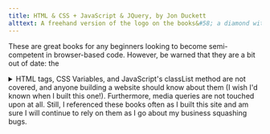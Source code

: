 ```yaml
---
title: HTML & CSS + JavaScript & JQuery, by Jon Duckett
alttext: A freehand version of the logo on the books&#58; a diamond with each edge a different color.
---
```


These are great books for any beginners looking to become semi-competent in browser-based code. However, be warned that they are a bit out of date: the <details><summary> HTML tags, CSS Variables, and JavaScript's classList method are not covered, and anyone building a website should know about them (I wish I'd known when I built this one!). Furthermore, media queries are not touched upon at all. Still, I referenced these books often as I built this site and am sure I will continue to rely on them as I go about my business squashing bugs.

